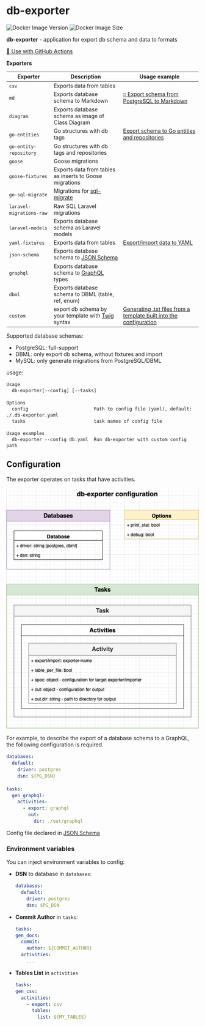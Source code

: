 # db-exporter

![Docker Image Version](https://img.shields.io/docker/v/artarts36/db-exporter?style=for-the-badge&logo=docker&label=Image%20Version&link=https%3A%2F%2Fhub.docker.com%2Fr%2Fartarts36%2Fdb-exporter)
![Docker Image Size](https://img.shields.io/docker/image-size/artarts36/db-exporter?style=for-the-badge&logo=docker&label=Image%20Size&link=https%3A%2F%2Fhub.docker.com%2Fr%2Fartarts36%2Fdb-exporter)

**db-exporter** - application for export db schema and data to formats

[🚀 Use with GitHub Actions](./docs/usage_examples.md#use-with-github-actions)

**Exporters**

| Exporter                 | Description                                                                    | Usage example                                                                                                           |
|--------------------------|--------------------------------------------------------------------------------|-------------------------------------------------------------------------------------------------------------------------|
| `csv`                    | Exports data from tables                                                       |                                                                                                                         |
| `md`                     | Exports database schema to Markdown                                            | [⌗ Export schema from PostgreSQL to Markdown](./docs/usage_examples.md#export-schema-from-postgresql-to-markdown)       |
| `diagram`                | Exports database schema as image of Class Diagram                              |                                                                                                                         |
| `go-entities`            | Go structures with db tags                                                     | [Export schema to Go entities and repositories](./docs/usage_examples.md#export-schema-to-go-entities-and-repositories) |
| `go-entity-repository`   | Go structures with db tags and repositories                                    |                                                                                                                         |
| `goose`                  | Goose migrations                                                               |                                                                                                                         |
| `goose-fixtures`         | Exports data from tables as inserts to Goose migrations                        |                                                                                                                         |
| `go-sql-migrate`         | Migrations for [sql-migrate](https://github.com/rubenv/sql-migrate)            |                                                                                                                         |
| `laravel-migrations-raw` | Raw SQL Laravel migrations                                                     |                                                                                                                         |
| `laravel-models`         | Exports database schema as Laravel models                                      |                                                                                                                         |
| `yaml-fixtures`          | Exports data from tables                                                       | [Export/import data to YAML](./docs/usage_examples.md#exportimport-data-to-yaml)                                        |
| `json-schema`            | Exports database schema to [JSON Schema](https://json-schema.org)              |                                                                                                                         |
| `graphql`                | Exports database schema to [GraphQL](https://graphql.org/learn/schema) types   |                                                                                                                         |
| `dbml`                   | Exports database schema to DBML (table, ref, enum)                             |                                                                                                                         |
| `custom`                 | export db schema by your template with [Twig](https://twig.symfony.com) syntax | [Generating .txt files from a template built into the configuration](./docs/usage_custom.md)                            |

Supported database schemas:
- PostgreSQL: full-support
- DBML: only export db schema, without fixtures and import
- MySQL: only generate migrations from PostgreSQL/DBML

usage:
```text
Usage
  db-exporter[--config] [--tasks]

Options
  config                        Path to config file (yaml), default: ./.db-exporter.yaml
  tasks                         task names of config file

Usage examples
  db-exporter --config db.yaml  Run db-exporter with custom config path
```

## Configuration

The exporter operates on tasks that have activities.

![](./docs/configuration.drawio.png)

For example, to describe the export of a database schema to a GraphQL, the following configuration is required.

```yaml
databases:
  default:
    driver: postgres
    dsn: ${PG_DSN}

tasks:
  gen_graphql:
    activities:
      - export: graphql
        out:
          dir: ./out/graphql
```

Config file declared in [JSON Schema](db-exporter-json-schema.json)

### Environment variables
You can inject environment variables to config:

- **DSN** to database in `databases`:
    ```yaml
    databases:
      default:
        driver: postgres
        dsn: $PG_DSN
    ```
- **Commit Author** in `tasks`:
    ```yaml
  tasks:
    gen_docs:
      commit: 
        author: ${COMMIT_AUTHOR}
      activities:
        ...
    ```
- **Tables List** in `activities`
    ```yaml
  tasks:
    gen_csv:
      activities:
        - export: csv
          tables:
            list: ${MY_TABLES}
    ```
